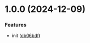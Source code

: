 # 1.0.0 (2024-12-09)


### Features

* init ([db06bdf](https://github.com/LLmoskk/time-period-selector-react/commit/db06bdf80c32f280b201a7059eb694a48ec1fbe8))
